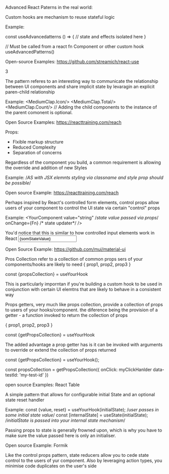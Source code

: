 Advanced React Paterns in the real world:

<!-----------------------  1. Custom Hooks        ------------------------------------------------->

Custom hooks are mechanism to reuse stateful logic

Example:

const useAdvancedatterns  () => {
    // state and effects isolated here
}

// Must be called from a react fn Component or other custom hook
useAdvancedPatterns()

Open-source Examples:
https://github.com/streamich/react-use



<!-----------------------  2. Compound Components       ------------------------------------------------->3

The pattern referes to an interesting way to communicate the relationship between UI components and share implicit state by levaragin an explicit paren-child relationship

Example:
    <MediumClap>
        <MediumClap.Icon/>
        <MediumClap.Total/>
        <MediumClap.Count/>
    </MediumClap>
    // Adding the child components to the instance of the parent comonent is optional. 
    <MediumClap>
        <Icon/>
        <Total/>
        <Count/>
    </MediumClap>

Open Source Examples:
https://reacttraining.com/reach

Props: 
- Flxible markup structure
- Reduced Complexity
- Separation of concerns


<!-----------------------  3. Extensible Styles       ------------------------------------------------->

Regardless of the component you build, a common requirement is allowing the override and addition of new Styles

Example:
    <YourComponent
        className="shouldWork"/>    /*AS with JSX elemnts styling via classname and style prop should be possible*/
    <YourComponent
        style="shouldWork"/>
    
Open source Example:
https://reacttraining.com/reach


<!-----------------------  4. Control Props        ------------------------------------------------->

Perhaps inspired by React's controlled form elements, control props allow users of your component to control the UI state via certain "control" props

Example:
    <YourComponent
        value="string"      /*state value passed via props*/
        onChange={Fn}       /* state updater*/
    />

You'd notice that this is similar to how controlled input elements work in React
    <Input
        value={somStateValue}
        onChange={fnThatUdatesTheStateValue}
        />

Open Source Example:
https://github.com/mui/material-ui


<!-----------------------  5. Props Collection       ------------------------------------------------->

Pros Collection refer to a collection of common props sers of your components/hooks are likely to need
{
    prop1,
    prop2,
    prop3
}

const {propsCollection} = useYourHook

This is particularly imporntan if you're building a custom hook to be used in conjunction with certain UI elemtns that are likely to behave in a consistent way

<!-----------------------  6. Props Getters       ------------------------------------------------->

Props getters, very much like props collection, provide a collection of props to users of your hooks/component. the diference being the provision of a getter - a function invoked to return the collection of props

{
    prop1,
    prop2,
    prop3
}

const {getPropsCollection} = useYourHook

The added advantage a prop getter has is it can be invoked with arguments to override or extend the collection of props returned

const {getPropsCollection} = useYourHook();

const propsCollection = getPropsCollection({
    onClick: myClickHanlder
    data-testId: 'my-test-id'
})

open source Examples:
React Table

<!-----------------------  7. State Initialisers       ------------------------------------------------->

A simple pattern that allows for configurable initial State and an optional state reset handler

Example:
    const {value, reset}  = useYourHook(initialState);  /*user passes in some initial state value*/
    const [internalState] = useState(initialState);     /*initialState is passed into your internal state mechanism*/

Passing props to state is generally frowned upon, which is why you have to make sure the value passed here is only an initialiser.

Open source Example:
Formik


<!-----------------------  8. State Reducers       ------------------------------------------------->

Like the control props pattern, state reducers allow you to cede state control to the users of yur component. Also by leveraging action types, you minimise code duplicates on the user's side


